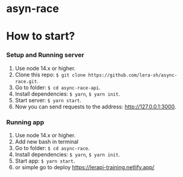 # asyn-race

# How to start?

### Setup and Running server

1. Use node 14.x or higher.
2. Clone this repo: ```$ git clone https://github.com/lera-sh/async-race.git```.
3. Go to folder: ```$ cd async-race-api```.
4. Install dependencies: ```$ yarn```, ```$ yarn init```.
5. Start server: ```$ yarn start```.
6. Now you can send requests to the address: http://127.0.0.1:3000.


### Running app

1. Use node 14.x or higher.
2. Add new bash in terminal
3. Go to folder: ```$ cd async-race```.
4. Install dependencies: ```$ yarn```, ```$ yarn init```.
5. Start app: ```$ yarn start```.
6. or simple go to deploy https://lerapi-training.netlify.app/
